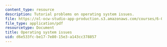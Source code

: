 ```yaml
---
content_type: resource
description: Tutorial problems on operating system issues.
file: https://ol-ocw-studio-app-production.s3.amazonaws.com/courses/6-004-computation-structures-spring-2009/d6e533fcbe177e8015e3a143cc378857_MIT6_004s09_tutor18.pdf
file_type: application/pdf
resourcetype: Document
title: Operating system issues
uid: d6e533fc-be17-7e80-15e3-a143cc378857
---
```

